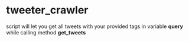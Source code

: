 # tweeter_crawler
script will let you get all tweets with your provided tags in variable **query** while calling method **get_tweets**
